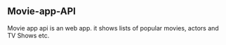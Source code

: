 ## Movie-app-API
Movie app api is an web app. it shows lists of popular movies, actors and TV Shows etc.
